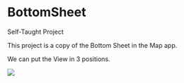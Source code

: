 # BottomSheet
Self-Taught Project


This project is a copy of the Bottom Sheet in the Map app.


We can put the View in 3 positions.

![](https://media.giphy.com/media/mWOBdEjrbZekIgXQ3o/giphy.gif)
